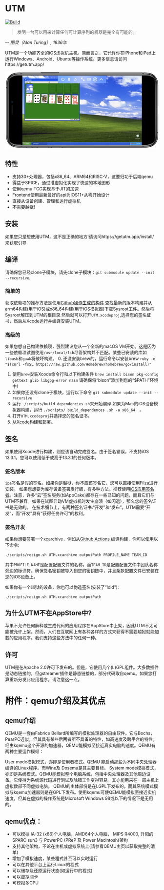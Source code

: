 # UTM
[![Build](https://github.com/utmapp/UTM/workflows/Build/badge.svg?branch=master&event=push)][1]

> 发明一台可以用来计算任何可计算序列的机器是完全有可能的。

-- <cite>图灵（Alan Turing）, 1936年</cite>

UTM是一个功能齐全的iOS虚拟机主机。简而言之，它允许你在iPhone和iPad上运行Windows、Android、Ubuntu等操作系统。更多信息请访问https://getutm.app/

![在iPhone上运行UTM的截图][4]

## 特性

* 支持30+处理器，包括x86_64、ARM64和RISC-V，这要归功于后端qemu
* 得益于SPICE，通过准虚拟化实现了快速的本地图形
* 使用qemu TCG实现基于JIT的加速
* Frontend使用最新最好的api为iOS11+从零开始设计
* 直接从设备创建、管理和运行虚拟机
* 不需要越狱!

## 安装

如果您只是想使用UTM，这不是正确的地方!请访问https://getutm.app/install/ 来获取引导.

## 编译

请确保您已经clone子模块，请先clone子模块：`git submodule update --init --recursive`.

### 简单的

获取依赖项的推荐方法是使用[Github操作生成的构件][5].查找最新的版本构建并从arm64构建(用于iOS)或x86_64构建(用于iOS模拟器)下载Sysroot工件。然后将Sysroot解压到UTM的根目录.然后就可以打开`UTM.xcodeproj`,选择您的签名证书，然后从Xcode运行并编译安装UTM。

### 高级的

如果您想自己构建依赖项，强烈建议您从一个全新的macOS VM开始。这是因为一些依赖项试图使用`/usr/local/lib`尽管架构并不匹配。某些已安装的库如`libusb`和`gawk`将破坏构建。
0. 还没安装brew的，运行命令以安装brew
`ruby -e "$(curl -fsSL https://raw.github.com/Homebrew/homebrew/go/install)"`
1. 使用`brew`安装Xcode命令行和以下构建条件
`brew install bison pkg-config gettext glib libgpg-error nasm`
请确保将“bison”添加到您的“$PATH”环境中!
2. 如果你还没有clone子模块，运行以下命令
`git submodule update --init --recursive` 
3. 运行 `./scripts/build_dependencies.sh`来开始编译.如果为Mac的iOS设备模拟器构建，运行 `./scripts/ build_dependences .sh -a x86_64  `。
4. 打开`UTM.xcodeproj`并选择您的签名证书。
5. 从Xcode构建和部署。

## 签名

如果使用Xcode进行构建，则应该自动完成签名。由于签名错误，不支持iOS 13.3.1。您可以使用低于或高于13.3.1的任何版本。

### 签名版本

`ipa`[签名][3]是假的签名。如果你是越狱，你不应该签名它，您可以直接使用Filza进行安装。
如果您想要为库存设备签署发行版，有多种方法。推荐使用[iOS应用签名者][2]。注意，许多“云”签名服务(如AppCake)都存在一些已知的问题，而且它们与UTM不兼容。如果在试图启动VM虚拟机时发生崩溃（如闪退），那么您的签名证书是无效的。
在技术细节上，有两种签名证书:“开发”和“发布”。UTM需要“开发”，而“开发”具有“获得任务许可”的权利。

### 签名开发

如果你想要签署一个xcarchive，例如从[Github Actions][1] 编译构建，你可以使用以下命令:

```
./scripts/resign.sh UTM.xcarchive outputPath PROFILE_NAME TEAM_ID
```

其中`PROFILE_NAME`是配置配置文件的名称，而`TEAM_ID`是配置配置文件中团队名称旁边的标识符。确保签名密钥被导入到您的密钥链中，并且条款配置文件已安装在您的iOS设备上。

如果你有一个越狱的设备，你也可以伪造签名(安装了“ldid”):

```
./scripts/resign.sh UTM.xcarchive outputPath
```

## 为什么UTM不在AppStore中?

苹果不允许任何解释或生成代码的应用程序在AppStore中上架，因此UTM不太可能被允许上架。然而，人们在互联网上有各种各样的方式来获得不需要越狱就能加载的应用程序。我们支持这些方法中的任何一种。

## 许可

UTM是在Apache 2.0许可下发布的。但是，它使用几个(L)GPL组件。大多数插件是动态链接的，但gstreamer插件是静态链接的，部分代码取自qemu。如果您打算重新分发此应用程序，请注意这一点。

[1]: https://github.com/utmapp/UTM/actions?query=event%3Arelease+workflow%3ABuild
[2]: https://dantheman827.github.io/ios-app-signer/
[3]: https://github.com/utmapp/UTM/releases
[4]: screen.png
[5]: https://github.com/utmapp/UTM/actions?query=workflow%3ABuild+event%3Arelease+is%3Asuccess

# 附件：qemu介绍及其优点

## qemu介绍

QEMU是一套由Fabrice Bellard所编写的模拟处理器的自由软件。它与Bochs，PearPC近似，但其具有某些后两者所不具备的特性，如高速度及跨平台的特性。经由kqemu这个开源的加速器，QEMU能模拟至接近真实电脑的速度。QEMU有两种主要运作模倾：

User mode模拟模式，亦即是使用者模式。QEMU 能启动那些为不同中央处理器编译的Linux程序。而Wine及 Dosemu是其主要目标。
System mode模拟模式，亦即是系统模式。QEMU能模拟整个电脑系统，包括中央处理器及其他周边设备。它使得为系统源代码进行测试及除错工作变得容易。其亦能用来在一部主机上虚拟数部不同虚拟电脑。
QEMU的主体部份是在LGPL下发布的，而其系统模式模拟与kqemu加速器则是在GPL下发布。使用kqemu可使QEMU能模拟至接近实机速度，但其在虚拟的操作系统是Microsoft Windows 98或以下的情况下是无用的。

## qemu优点：

* 可以模拟 IA-32 (x86)个人电脑，AMD64个人电脑， MIPS R4000, 升阳的 SPARC sun3 与 PowerPC (PReP 及 Power Macintosh)架构
* 支持其他架构，不论在主机或虚拟系统上(请参看QEMU主页以获取完整的清单)
* 增加了模拟速度，某些程式甚至可以实时运行
* 可以在其他平台上运行Linux的程式
* 可以储存及还原运行状态(如运行中的程式)
* 可以虚拟网卡
* 可模拟多CPU
